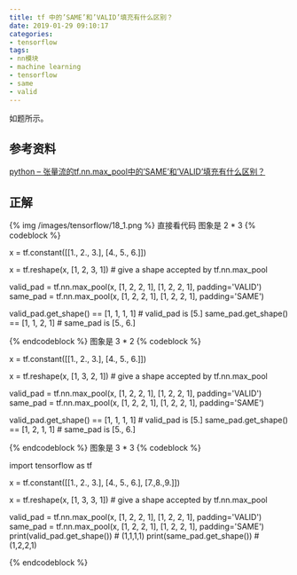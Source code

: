 ```yaml
---
title: tf 中的’SAME’和’VALID’填充有什么区别？
date: 2019-01-29 09:10:17
categories:
- tensorflow
tags:
- nn模块
- machine learning
- tensorflow
- same
- valid
---
```

如题所示。
<!-- more -->
## 参考资料
[python – 张量流的tf.nn.max_pool中的’SAME’和’VALID’填充有什么区别？](https://codeday.me/bug/20180130/126838.html)
## 正解
{% img /images/tensorflow/18_1.png %}
直接看代码
图象是 2 * 3
{% codeblock %}

x = tf.constant([[1., 2., 3.],
				[4., 5., 6.]])

x = tf.reshape(x, [1, 2, 3, 1])  # give a shape accepted by tf.nn.max_pool

valid_pad = tf.nn.max_pool(x, [1, 2, 2, 1], [1, 2, 2, 1], padding='VALID')
same_pad = tf.nn.max_pool(x, [1, 2, 2, 1], [1, 2, 2, 1], padding='SAME')

valid_pad.get_shape() == [1, 1, 1, 1]  # valid_pad is [5.]
same_pad.get_shape() == [1, 1, 2, 1]   # same_pad is  [5., 6.]

{% endcodeblock %}
图象是 3 * 2
{% codeblock %}

x = tf.constant([[1., 2., 3.],
				[4., 5., 6.]])

x = tf.reshape(x, [1, 3, 2, 1])  # give a shape accepted by tf.nn.max_pool

valid_pad = tf.nn.max_pool(x, [1, 2, 2, 1], [1, 2, 2, 1], padding='VALID')
same_pad = tf.nn.max_pool(x, [1, 2, 2, 1], [1, 2, 2, 1], padding='SAME')

valid_pad.get_shape() == [1, 1, 1, 1]  # valid_pad is [5.]
same_pad.get_shape() == [1, 2, 1, 1]   # same_pad is  [5., 6.]

{% endcodeblock %}
图象是 3 * 3
{% codeblock %}

import tensorflow as tf

x = tf.constant([[1., 2., 3.],
				[4., 5., 6.],
				[7.,8.,9.]])

x = tf.reshape(x, [1, 3, 3, 1])  # give a shape accepted by tf.nn.max_pool

valid_pad = tf.nn.max_pool(x, [1, 2, 2, 1], [1, 2, 2, 1], padding='VALID')
same_pad = tf.nn.max_pool(x, [1, 2, 2, 1], [1, 2, 2, 1], padding='SAME')
print(valid_pad.get_shape()) # (1,1,1,1)
print(same_pad.get_shape()) # (1,2,2,1)

{% endcodeblock %}




